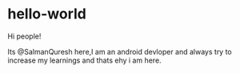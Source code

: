 # hello-world

Hi people!

Its @SalmanQuresh here,I am an android devloper and always try to increase my learnings and thats ehy i am here.
